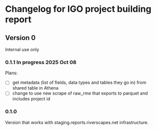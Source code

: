 # Changelog for IGO project building report

## Version 0

Internal use only

### 0.1.1 In progress 2025 Oct 08

Plans:

* [ ] get metadata (list of fields, data types and tables they go in) from shared table in Athena
* [ ] change to use new scrape of raw_rme that exports to parquet and includes project id

### 0.1.0

Version that works with staging.reports.riverscapes.net infrastructure.
